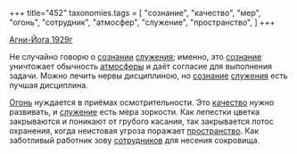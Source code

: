 +++
title="452"
taxonomies.tags = [
 "сознание",
 "качество",
 "мер",
 "огонь",
 "сотрудник",
 "атмосфер",
 "служение",
 "пространство",
]
+++

[Агни-Йога 1929г](/agni/1929)

Не случайно говорю о [сознании](/tags/[сознание](/tags/сознание)) [служения](/tags/[служение](/tags/служение)); именно, это [сознание](/tags/сознание) уничтожает обычность [атмосферы](/tags/атмосфер) и даёт согласие для выполнения задачи. Можно лечить нервы дисциплиною, но [сознание](/tags/сознание) [служения](/tags/[служение](/tags/служение)) есть лучшая дисциплина.   

[Огонь](/tags/огонь) нуждается в приёмах осмотрительности. Это [качество](/tags/качество) нужно развивать, и [служение](/tags/служение) есть мера зоркости. Как лепестки цветка закрываются и поникают от грубого касания, так закрывается лотос охранения, когда неистовая угроза поражает [пространство](/tags/пространство). Как заботливый работник зову [сотрудников](/tags/сотрудник) для несения сокровища.